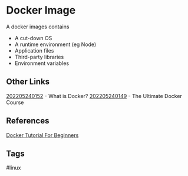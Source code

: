 # Docker Image

A docker images contains

* A cut-down OS
* A runtime environment (eg Node)  
* Application files  
* Third-party libraries  
* Environment variables

## Other Links
[202205240152](../202205240152) - What is Docker?
[202205240149](../202205240149) - The Ultimate Docker Course

## References
[Docker Tutorial For Beginners](https://www.youtube.com/watch?v=pTFZFxd4hOI)

## Tags
#linux
